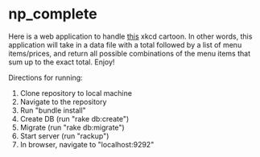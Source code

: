 np_complete
=====================

Here is a web application to handle [this](http://imgs.xkcd.com/comics/np_complete.png) xkcd cartoon. In other words, this application will take in a data file with a total followed by a list of menu items/prices, and return all possible combinations of the menu items that sum up to the exact total. Enjoy!

Directions for running:<br>
1. Clone repository to local machine<br>
2. Navigate to the repository<br>
3. Run "bundle install"<br>
4. Create DB (run "rake db:create")<br>
5. Migrate (run "rake db:migrate")<br>
6. Start server (run "rackup")<br>
7. In browser, navigate to "localhost:9292"
